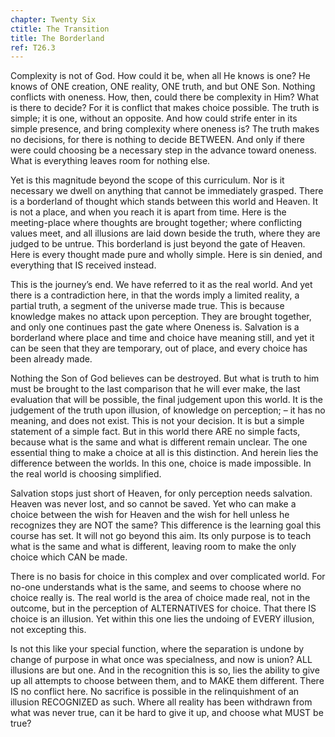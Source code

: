 ```yaml
---
chapter: Twenty Six
ctitle: The Transition
title: The Borderland
ref: T26.3
---
```


Complexity is not of God. How could it be, when all He knows is one? He
knows of ONE creation, ONE reality, ONE truth, and but ONE Son. Nothing
conflicts with oneness. How, then, could there be
complexity in Him? What is there to decide? For it is conflict that
makes choice possible. The truth is simple; it is one, without an
opposite. And how could strife enter in its simple presence, and bring
complexity where oneness is? The truth makes no decisions, for there is
nothing to decide BETWEEN. And only if there were could choosing be a
necessary step in the advance toward oneness. What is everything leaves
room for nothing else.

Yet is this magnitude beyond the scope of this curriculum. Nor is it
necessary we dwell on anything that cannot be immediately grasped. There
is a borderland of thought which stands between this world and Heaven.
It is not a place, and when you reach it is apart from time. Here is the
meeting-place where thoughts are brought together; where conflicting
values meet, and all illusions are laid down beside the truth, where
they are judged to be untrue. This borderland is just beyond the gate of
Heaven. Here is every thought made pure and wholly simple. Here is sin
denied, and everything that IS received instead.

This is the journey’s end. We have referred to it as the real world. And
yet there is a contradiction here, in that the words imply a limited
reality, a partial truth, a segment of the universe made true. This is
because knowledge makes no attack upon perception. They are brought
together, and only one continues past the gate where Oneness is.
Salvation is a borderland where place and time and choice have meaning
still, and yet it can be seen that they are temporary, out of place, and
every choice has been already made.

Nothing the Son of God believes can be destroyed. But what is truth to
him must be brought to the last comparison that he will ever make, the
last evaluation that will be possible, the final judgement upon this
world. It is the judgement of the truth upon illusion, of knowledge on
perception; – it has no meaning, and does not exist. This is not your
decision. It is but a simple statement of a simple fact. But in this
world there ARE no simple facts, because what is the same and what is
different remain unclear. The one essential thing to make a choice at all
is this distinction. And herein lies the difference between the worlds.
In this one, choice is made impossible. In the real world is choosing
simplified.

Salvation stops just short of Heaven, for only perception needs
salvation. Heaven was never lost, and so cannot be saved. Yet who can
make a choice between the wish for Heaven and the wish for hell unless
he recognizes they are NOT the same? This difference is the learning
goal this course has set. It will not go beyond this aim. Its only
purpose is to teach what is the same and what is different, leaving room
to make the only choice which CAN be made.

There is no basis for choice in this complex and over complicated world.
For no-one understands what is the same, and seems to choose where no
choice really is. The real world is the area of choice made real, not in
the outcome, but in the perception of ALTERNATIVES for choice. That
there IS choice is an illusion. Yet within this one lies the undoing of
EVERY illusion, not excepting this.

Is not this like your special function, where the separation is undone
by change of purpose in what once was specialness, and now is union? ALL
illusions are but one. And in the recognition this is so, lies the
ability to give up all attempts to choose between them, and to MAKE them
different. There IS no conflict here. No sacrifice is possible in the
relinquishment of an illusion RECOGNIZED as such. Where all reality has
been withdrawn from what was never true, can it be hard to give it up,
and choose what MUST be true?

